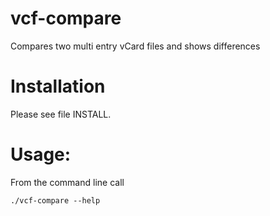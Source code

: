 vcf-compare
===========

Compares two multi entry vCard files and shows differences


Installation
=============

Please see file INSTALL.

Usage:
=======

From the command line call

    ./vcf-compare --help
